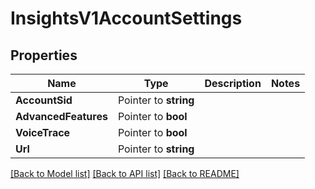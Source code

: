 # InsightsV1AccountSettings

## Properties

Name | Type | Description | Notes
------------ | ------------- | ------------- | -------------
**AccountSid** | Pointer to **string** |  |
**AdvancedFeatures** | Pointer to **bool** |  |
**VoiceTrace** | Pointer to **bool** |  |
**Url** | Pointer to **string** |  |

[[Back to Model list]](../README.md#documentation-for-models) [[Back to API list]](../README.md#documentation-for-api-endpoints) [[Back to README]](../README.md)


